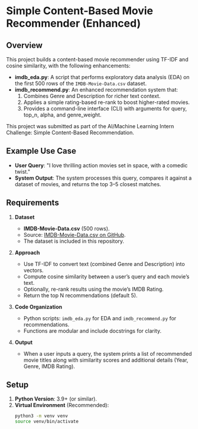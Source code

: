# Simple Content-Based Movie Recommender (Enhanced)

## Overview
This project builds a content-based movie recommender using TF-IDF and cosine similarity, with the following enhancements:
- **imdb_eda.py**: A script that performs exploratory data analysis (EDA) on the first 500 rows of the `IMDB-Movie-Data.csv` dataset.
- **imdb_recommend.py**: An enhanced recommendation system that:
  1. Combines Genre and Description for richer text context.
  2. Applies a simple rating-based re-rank to boost higher-rated movies.
  3. Provides a command-line interface (CLI) with arguments for query, top_n, alpha, and genre_weight.

This project was submitted as part of the AI/Machine Learning Intern Challenge: Simple Content-Based Recommendation.

## Example Use Case
- **User Query**: "I love thrilling action movies set in space, with a comedic twist."
- **System Output**: The system processes this query, compares it against a dataset of movies, and returns the top 3–5 closest matches.

## Requirements
1. **Dataset**
   - **IMDB-Movie-Data.csv** (500 rows).
   - Source: [IMDB-Movie-Data.csv on GitHub](https://github.com/LearnDataSci/articles/blob/master/Python%20Pandas%20Tutorial%20A%20Complete%20Introduction%20for%20Beginners/IMDB-Movie-Data.csv).
   - The dataset is included in this repository.

2. **Approach**
   - Use TF-IDF to convert text (combined Genre and Description) into vectors.
   - Compute cosine similarity between a user’s query and each movie’s text.
   - Optionally, re-rank results using the movie’s IMDB Rating.
   - Return the top N recommendations (default 5).

3. **Code Organization**
   - Python scripts: `imdb_eda.py` for EDA and `imdb_recommend.py` for recommendations.
   - Functions are modular and include docstrings for clarity.

4. **Output**
   - When a user inputs a query, the system prints a list of recommended movie titles along with similarity scores and additional details (Year, Genre, IMDB Rating).

## Setup
1. **Python Version**: 3.9+ (or similar).
2. **Virtual Environment** (Recommended):
   ```bash
   python3 -m venv venv
   source venv/bin/activate
